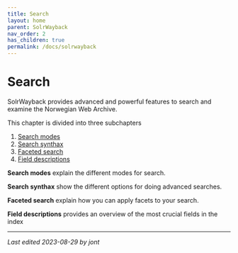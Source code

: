 ```yaml
---
title: Search
layout: home
parent: SolrWayback
nav_order: 2
has_children: true
permalink: /docs/solrwayback
---
```


# Search

SolrWayback provides advanced and powerful features to search and examine the Norwegian Web Archive.

This chapter is divided into three subchapters 
1. [Search modes](./search/search-modes.md)
2. [Search synthax](./search/search-synthax.md)
3. [Faceted search](./search/search-facets.md)
4. [Field descriptions](./search/fields.md)

**Search modes** explain the different modes for search.

**Search synthax** show the different options for doing advanced searches.

**Faceted search** explain how you can apply facets to your search.

**Field descriptions** provides an overview of the most crucial fields in the index


----
*Last edited 2023-08-29 by jont*
